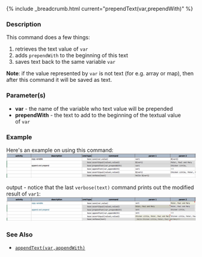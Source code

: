 {% include _breadcrumb.html current="prependText(var,prependWith)" %}


### Description
This command does a few things:
1.  retrieves the text value of `var`
2.  adds `prependWith` to the beginning of this text
3.  saves text back to the same variable `var `

**Note**: if the value represented by `var` is not text (for e.g. array or map), then after this command it will be 
saved as text.


### Parameter(s)
- **var** \- the name of the variable who text value will be prepended
- **prependWith** \- the text to add to the beginning of the textual value of `var`


### Example
Here's an example on using this command:
![script](image/prependText_01.png)

output - notice that the last `verbose(text)` command prints out the modified result of `var1`:
![output](image/prependText_02.png)


### See Also
- [`appendText(var,appendWith)`](appendText(var,appendWith).html)
